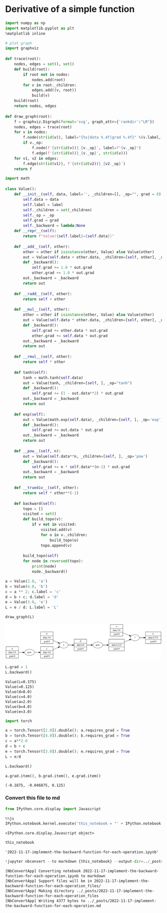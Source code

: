 # Derivative of a simple function


```python
import numpy as np
import matplotlib.pyplot as plt
%matplotlib inline
```


```python
# plot graph
import graphviz

def trace(root):
    nodes, edges = set(), set()
    def build(root):
        if root not in nodes:
            nodes.add(root)
        for v in root._children:
            edges.add((v, root))
            build(v)
    build(root)
    return nodes, edges

def draw_graph(root):
    f = graphviz.Digraph(format='svg', graph_attr={'rankdir':"LR"})
    nodes, edges = trace(root)
    for v in nodes:
        f.node(str(id(v)), label="{%s|data %.4f|grad %.4f}" %(v.label, v.data, v.grad) , shape='record')
        if v._op:
            f.node(f'{str(id(v))}_{v._op}', label=f"{v._op}")
            f.edge(f'{str(id(v))}_{v._op}', str(id(v)))
    for v1, v2 in edges:
        f.edge(str(id(v1)), f'{str(id(v2))}_{v2._op}')
    return f
```


```python
import math

class Value():
    def __init__(self, data, label='', _children=[], _op="", grad = 0):
        self.data = data
        self.label = label
        self._children = set(_children)
        self._op = _op
        self.grad = grad
        self._backward = lambda:None
    def __repr__(self):
        return f"Value({self.label}={self.data})"
    
    def __add__(self, other):
        other = other if isinstance(other, Value) else Value(other)
        out = Value(self.data + other.data, _children=[self, other], _op="+")
        def _backward():
            self.grad += 1.0 * out.grad
            other.grad += 1.0 * out.grad
        out._backward = _backward
        return out
    
    def __radd__(self, other):
        return self + other

    def __mul__(self, other):
        other = other if isinstance(other, Value) else Value(other)
        out = Value(self.data * other.data, _children=[self, other], _op="*")
        def _backward():
            self.grad += other.data * out.grad
            other.grad += self.data * out.grad
        out._backward = _backward
        return out

    def __rmul__(self, other):
        return self * other

    def tanh(self):
        tanh = math.tanh(self.data)
        out = Value(tanh, _children=[self, ], _op="tanh")
        def _backward():
            self.grad += (1 - out.data**2) * out.grad
        out._backward = _backward
        return out
    
    def exp(self):
        out = Value(math.exp(self.data), _children=[self, ], _op='exp')
        def _backward():
            self.grad += out.data * out.grad
        out._backward = _backward
        return out

    def __pow__(self, n):
        out = Value(self.data**n, _children=[self, ], _op='pow')
        def _backward():
            self.grad += n * self.data**(n-1) * out.grad
        out._backward = _backward
        return out
    
    def __truediv__(self, other):
        return self * other**(-1)

    def backward(self):
        topo = []
        visited = set()
        def build_topo(v):
            if v not in visited:
                visited.add(v)
                for o in v._children:
                    build_topo(o)
                topo.append(v)

        build_topo(self)
        for node in reversed(topo):
            print(node)
            node._backward()
```


```python
a = Value(2.0, 'a')
b = Value(4.0, 'b')
c = a ** 2; c.label = 'c'
d = b + c; d.label = 'd'
e = Value(3.0, 'e')
L = e / d; L.label = 'L'
```


```python
draw_graph(L)
```




    
![svg](2022-11-17-implement-the-backward-function-for-each-operation_files/2022-11-17-implement-the-backward-function-for-each-operation_5_0.svg)
    




```python
L.grad = 1
L.backward()
```

    Value(L=0.375)
    Value(=0.125)
    Value(d=8.0)
    Value(c=4.0)
    Value(a=2.0)
    Value(b=4.0)
    Value(e=3.0)



```python
import torch
```


```python
a = torch.Tensor([2.0]).double(); a.requires_grad = True
b = torch.Tensor([4.0]).double(); b.requires_grad = True
c = a**2.0
d = b + c
e = torch.Tensor([3.0]).double(); e.requires_grad = True
L = e/d
```


```python
L.backward()
```


```python
a.grad.item(), b.grad.item(), e.grad.item()
```




    (-0.1875, -0.046875, 0.125)



### Convert this file to md


```python
from IPython.core.display import Javascript
```


```python
%%js
IPython.notebook.kernel.execute('this_notebook = "' + IPython.notebook.notebook_name + '"')
```


    <IPython.core.display.Javascript object>



```python
this_notebook
```




    '2022-11-17-implement-the-backward-function-for-each-operation.ipynb'




```python
!jupyter nbconvert --to markdown {this_notebook} --output-dir=../_posts
```

    [NbConvertApp] Converting notebook 2022-11-17-implement-the-backward-function-for-each-operation.ipynb to markdown
    [NbConvertApp] Support files will be in 2022-11-17-implement-the-backward-function-for-each-operation_files/
    [NbConvertApp] Making directory ../_posts/2022-11-17-implement-the-backward-function-for-each-operation_files
    [NbConvertApp] Writing 4377 bytes to ../_posts/2022-11-17-implement-the-backward-function-for-each-operation.md

